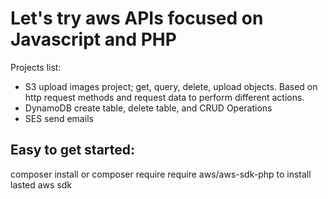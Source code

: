 # Let's try aws APIs focused on Javascript and PHP

Projects list:

 * S3 upload images project; get, query, delete, upload objects. Based on http request methods and request data to perform different actions.
 * DynamoDB create table, delete table, and CRUD Operations
 * SES send emails


## Easy to get started:
  composer install
  or composer require require aws/aws-sdk-php to install lasted aws sdk
